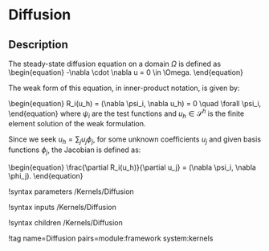 # Diffusion

## Description

The steady-state diffusion equation on a domain $\Omega$ is defined as
\begin{equation}
-\nabla \cdot \nabla u = 0 \in \Omega.
\end{equation}

The weak form of this equation, in inner-product notation, is given by:

\begin{equation}
R_i(u_h) = (\nabla \psi_i, \nabla u_h) = 0 \quad \forall  \psi_i,
\end{equation}
where $\psi_i$ are the test functions and $u_h \in \mathcal{S}^h$ is the finite
element solution of the weak formulation.

Since we seek $u_h = \sum_j u_j \phi_j$, for some unknown coefficients $u_j$
and given basis functions $\phi_j$, the Jacobian is defined as:

\begin{equation}
\frac{\partial R_i(u_h)}{\partial u_j} = (\nabla \psi_i, \nabla \phi_j).
\end{equation}

!syntax parameters /Kernels/Diffusion

!syntax inputs /Kernels/Diffusion

!syntax children /Kernels/Diffusion

!tag name=Diffusion pairs=module:framework system:kernels
